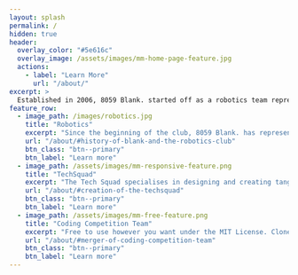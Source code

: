 ```yaml
---
layout: splash
permalink: /
hidden: true
header:
  overlay_color: "#5e616c"
  overlay_image: /assets/images/mm-home-page-feature.jpg
  actions:
    - label: "Learn More"
      url: "/about/"
excerpt: >
  Established in 2006, 8059 Blank. started off as a robotics team representing Anglo-Chinese School (Independent). It now consists of 3 branches - The Robotics Competition Team, Coding Competition Team and TechSquad
feature_row:
  - image_path: /images/robotics.jpg
    title: "Robotics"
    excerpt: "Since the beginning of the club, 8059 Blank. has represented Anglo-Chinese School (Independent) in STEM competitions across Singapore. We have been actively competing in VEX Robotics Competitions locally as well as on the global stage in the VEX Robotics World Championship. We also take part in other various competitions, such as RoboCup, FIRST Global Challenge and Micromouse."
    url: "/about/#history-of-blank-and-the-robotics-club"
    btn_class: "btn--primary"
    btn_label: "Learn more"
  - image_path: /assets/images/mm-responsive-feature.png
    title: "TechSquad"
    excerpt: "The Tech Squad specialises in designing and creating tangible products for a wide range of competitions revolving around the theme of technology. This includes 3D printing and app development. We also run the Digital Maker’s Zone (DMZ) in Anglo-Chinese School (Independent) which is the first student-run hub for innovation and tinkering in Singapore."
    url: "/about/#creation-of-the-techsquad"
    btn_class: "btn--primary"
    btn_label: "Learn more"
  - image_path: /assets/images/mm-free-feature.png
    title: "Coding Competition Team"
    excerpt: "Free to use however you want under the MIT License. Clone it, fork it, customize it... whatever!"
    url: "/about/#merger-of-coding-competition-team"
    btn_class: "btn--primary"
    btn_label: "Learn more"      
---
```

